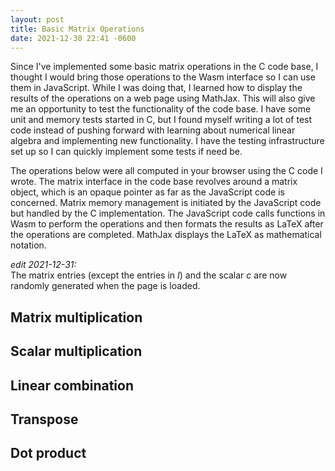 ```yaml
---
layout: post
title: Basic Matrix Operations
date: 2021-12-30 22:41 -0600
---
```

Since I've implemented some basic matrix operations in the C code base, I thought I would bring those operations to
the Wasm interface so I can use them in JavaScript. While I was doing that, I learned how to display the results of the
operations on a web page using MathJax. This will also give me an opportunity to test the functionality of the code
base. I have some unit and memory tests started in C, but I found myself writing a lot of test code instead of pushing
forward with learning about numerical linear algebra and implementing new functionality. I have the testing
infrastructure set up so I can quickly implement some tests if need be.

The operations below were all computed in your browser using the C code I wrote. The matrix interface in the code base
revolves around a matrix object, which is an opaque pointer as far as the JavaScript code is concerned. Matrix memory
management is initiated by the JavaScript code but handled by the C implementation. The JavaScript code calls functions
in Wasm to perform the operations and then formats the results as LaTeX after the operations are completed. MathJax
displays the LaTeX as mathematical notation.

_edit 2021-12-31:_<br>
The matrix entries (except the entries in $I$) and the scalar $c$ are now randomly generated when the page is loaded.

## Matrix multiplication

<!-- The product of the identity matrix $I$ and a vector $x$ -->

<p id="i-times-x-eq"></p>

<!-- Testing an output block:

<p id="output"></p> -->

<!-- The product of $A$ and a vector $x$ -->

<p id="a-times-x-eq"></p>

## Scalar multiplication

<!-- The product of a scalar $c$ and the identity matrix $I$ -->

<p id="c-times-i-eq"></p>

<!-- The product of a scalar $c$ and $A$ -->

<p id="c-times-a-eq"></p>

## Linear combination

<!-- The linear combination of vectors $v$ and $w$ -->

<p id="linear-combo-eq"></p>

## Transpose

<!-- The transpose of $v$, $v^T$ -->

<p id="v-transpose-eq"></p>

<!-- The transpose of $A$, $A^T$ -->

<p id="a-transpose-eq"></p>

## Dot product

<!-- The dot product of vectors $v$ and $w$, $v^Tw$ -->

<p id="v-w-dot-eq"></p>

<script type="text/javascript">
    "use strict";

    var Module = {
        onRuntimeInitialized: function() {
            showDemo();
        }
    };

    function showDemo() {

        let outputLines = [];

        let n = 3;

        // define I
        let eye = _matrix_eye(n);

        let n_rows = _matrix_rows(eye);
        let n_cols = _matrix_cols(eye);
        outputLines.push("I has " + n_rows + " rows and " + n_cols + " columns");

        // define x
        let x = _matrix_new(n, 1);
        for (let i = 1; i <= n; i++) {
            _matrix_set(x, i, 1, getRandomInt());
        }

        // multiply I and x
        let iXProduct = _matrix_new(n_rows, 1);
        _matrix_mult(eye, x, iXProduct);
        let xTimesIEq = document.getElementById("i-times-x-eq");
        xTimesIEq.textContent = "$$Ix = " + getMatrixTex(eye) + getMatrixTex(x) + " = " + getMatrixTex(iXProduct) + "$$";
        _matrix_free(iXProduct); // free the product

        // matrix multiplication: Ax
        let a = _matrix_new(2, 3);
        for (let i = 1; i <= 2; i++) {
            for (let j = 1; j <= 3; j++) {
                _matrix_set(a, i, j, getRandomInt());
            }
        }
        let aXProduct = _matrix_new(2, 1);
        _matrix_mult(a, x, aXProduct);
        let aTimesXEq = document.getElementById("a-times-x-eq");
        aTimesXEq.textContent = "$$Ax = " + getMatrixTex(a) + getMatrixTex(x) + " = " + getMatrixTex(aXProduct) + "$$";
        _matrix_free(x);
        _matrix_free(aXProduct);

        // scalar multiplication by I
        let c = getRandomInt();
        let cIProduct = _matrix_new(n, n);
        _matrix_scalar_mult(eye, c, cIProduct);
        let cTimesIEq = document.getElementById("c-times-i-eq");
        cTimesIEq.textContent = "$$cI = " + c + getMatrixTex(eye) + " = " + getMatrixTex(cIProduct) + "$$"
        _matrix_free(cIProduct);
        _matrix_free(eye);

        // scalar multiplication by A
        let aIProduct = _matrix_new(2, 3);
        _matrix_scalar_mult(a, c, aIProduct);
        let aTimesIEq = document.getElementById("c-times-a-eq");
        aTimesIEq.textContent = "$$cA = " + c + getMatrixTex(a) + " = " + getMatrixTex(aIProduct) + "$$"
        _matrix_free(aIProduct);

        // linear combination of v and w
        let v = _matrix_new(2, 1);
        _matrix_set(v, 1, 1, getRandomInt());
        _matrix_set(v, 2, 1, getRandomInt());
        let w = _matrix_new(2, 1);
        _matrix_set(w, 1, 1, 3);
        _matrix_set(w, 2, 1, 4);
        let linearCombo = _matrix_new(2, 1);
        _matrix_add(v, w, linearCombo);
        let linearComboEq = document.getElementById("linear-combo-eq");
        linearComboEq.textContent = "$$v + w = " + getMatrixTex(v) + " + " + getMatrixTex(w) + " = " + getMatrixTex(linearCombo) + "$$";
        _matrix_free(linearCombo);

        // transpose v
        let vT = _matrix_new(1, 2);
        _matrix_transpose(v, vT);
        let vTEq = document.getElementById("v-transpose-eq");
        vTEq.textContent = "$$v^T = " + getMatrixTex(vT) + "$$";

        // transpose a
        let aT = _matrix_new(3, 2);
        _matrix_transpose(a, aT);
        let aTEq = document.getElementById("a-transpose-eq");
        aTEq.textContent = "$$A^T = " + getMatrixTex(aT) + "$$";
        _matrix_free(a);

        // dot product
        let vwDot = _matrix_dot(vT, w);
        let vwDotEq = document.getElementById("v-w-dot-eq");
        vwDotEq.textContent = "$$v^Tw = " + getMatrixTex(vT) + getMatrixTex(w) + " = " + vwDot + "$$";
        _matrix_free(vT);
        _matrix_free(v);
        _matrix_free(w);

        outputLines[0] = "<pre><code>" + outputLines[0];
        outputLines.push("</code></pre>");
        let outputParagraph = document.getElementById("output");
        <!-- outputParagraph.innerHTML = outputLines.join("\n"); -->

        MathJax.Hub.Queue(["Typeset", MathJax.Hub]);
    }

    function getMatrixTex(a) {

        let n_rows = _matrix_rows(a);
        let n_cols = _matrix_cols(a);

        let matrixTex = "\\begin{bmatrix}";
        for (let i = 1; i <= n_rows; i++) {
            matrixTex += " " + _matrix_get(a, i, 1);
            for (let j = 2; j <= n_cols; j++) {
                matrixTex += " & " + _matrix_get(a, i, j);
            }
            if (i < n_rows)
                matrixTex += " \\\\";
        }

        matrixTex += " \\end{bmatrix}";

        return matrixTex;
    }

    function getRandomInt() {
        let min = -10;
        let max = 10;
        return Math.floor(Math.random() * (max - min + 1) + min);
    }
    // console.log(eyePara.textContent);
</script>
<script type="text/javascript" src="{{ base.url | prepend: site.url }}/assets/js/chlib.js"></script>
